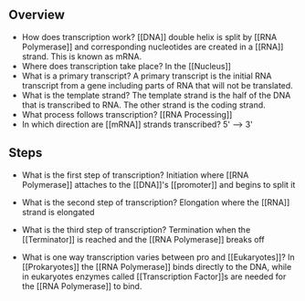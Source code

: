 ## Overview
- How does transcription work?
	[[DNA]] double helix is split by [[RNA Polymerase]] and corresponding nucleotides are created in a [[RNA]] strand. This is known as mRNA.
- Where does transcription take place?
	In the [[Nucleus]]
- What is a primary transcript?
	A primary transcript is the initial RNA transcript from a gene including parts of RNA that will not be translated.
- What is the template strand?
	The template strand is the half of the DNA that is transcribed to RNA. The other strand is the coding strand.
- What process follows transcription?
	[[RNA Processing]]
- In which direction are [[mRNA]] strands transcribed?
	5' --> 3'

## Steps
- What is the first step of transcription?
	Initiation where [[RNA Polymerase]] attaches to the [[DNA]]'s [[promoter]] and begins to split it
- What is the second step of transcription?
	Elongation where the [[RNA]] strand is elongated
- What is the third step of transcription?
	Termination when the [[Terminator]] is reached and the [[RNA Polymerase]] breaks off

- What is one way transcription varies between pro and [[Eukaryotes]]?
	In [[Prokaryotes]] the [[RNA Polymerase]] binds directly to the DNA, while in eukaryotes enzymes called [[Transcription Factor]]s are needed for the [[RNA Polymerase]] to bind.
